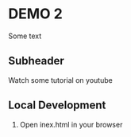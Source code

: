# DEMO 2

Some text

## Subheader

Watch some tutorial on youtube

## Local Development

1. Open inex.html in your browser


